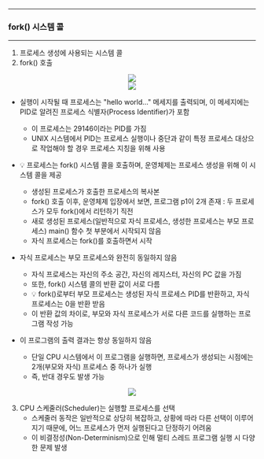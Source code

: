 -----
### fork() 시스템 콜
-----
1. 프로세스 생성에 사용되는 시스템 콜
2. fork() 호출
<div align="center">
<img src="https://github.com/user-attachments/assets/a88e320c-14a8-4b76-9319-c0e474427683">
</div>

<div align="center">
<img src="https://github.com/user-attachments/assets/d2b75f55-03cc-4e8b-b58f-64d56206301e">
</div>

  - 실행이 시작될 때 프로세스는 "hello world..." 메세지를 출력되며, 이 메세지에는 PID로 알려진 프로세스 식별자(Process Identifier)가 포함
    + 이 프로세스는 29146이라는 PID를 가짐
    + UNIX 시스템에서 PID는 프로세스 실행이나 중단과 같이 특정 프로세스 대상으로 작업해야 할 경우 프로세스 지칭을 위해 사용

  - 💡 프로세스는 fork() 시스템 콜을 호출하며, 운영체제는 프로세스 생성을 위해 이 시스템 콜을 제공
    + 생성된 프로세스가 호출한 프로세스의 복사본
    + fork() 호출 이후, 운영체제 입장에서 보면, 프로그램 p1이 2개 존재 : 두 프로세스가 모두 fork()에서 리턴하기 직전
    + 새로 생성된 프로세스(일반적으로 자식 프로세스, 생성한 프로세스는 부모 프로세스) main() 함수 첫 부분에서 시작되지 않음
    + 자식 프로세스는 fork()를 호출하면서 시작

  - 자식 프로세스는 부모 프로세스와 완전히 동일하지 않음
    + 자식 프로세스는 자신의 주소 공간, 자신의 레지스터, 자신의 PC 값을 가짐
    + 또한, fork() 시스템 콜의 반환 값이 서로 다름
    + 💡 fork()로부터 부모 프로세스는 생성된 자식 프로세스 PID를 반환하고, 자식 프로세스는 0을 반환 받음
    + 이 반환 값의 차이로, 부모와 자식 프로세스가 서로 다른 코드를 실행하는 프로그램 작성 가능
   
  - 이 프로그램의 출력 결과는 항상 동일하지 않음
    + 단일 CPU 시스템에서 이 프로그램을 실행하면, 프로세스가 생성되는 시점에는 2개(부모와 자식) 프로세스 중 하나가 실행
    + 즉, 반대 경우도 발생 가능

<div align="center">
<img src="https://github.com/user-attachments/assets/cddf7598-1c9d-4fb1-b8e2-3b4eec4a2229">
</div>

3. CPU 스케줄러(Scheduler)는 실행할 프로세스를 선택
   - 스케줄러 동작은 일반적으로 상당히 복잡하고, 상황에 따라 다른 선택이 이루어지기 때문에, 어느 프로세스가 먼저 실행된다고 단정하기 어려움
   - 이 비결정성(Non-Determinism)으로 인해 멀티 스레드 프로그램 실행 시 다양한 문제 발생
